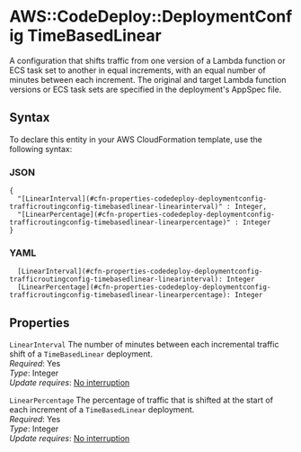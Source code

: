 # AWS::CodeDeploy::DeploymentConfig TimeBasedLinear<a name="aws-properties-codedeploy-deploymentconfig-timebasedlinear"></a>

A configuration that shifts traffic from one version of a Lambda function or ECS task set to another in equal increments, with an equal number of minutes between each increment\. The original and target Lambda function versions or ECS task sets are specified in the deployment's AppSpec file\.

## Syntax<a name="aws-properties-codedeploy-deploymentconfig-timebasedlinear-syntax"></a>

To declare this entity in your AWS CloudFormation template, use the following syntax:

### JSON<a name="aws-properties-codedeploy-deploymentconfig-timebasedlinear-syntax.json"></a>

```
{
  "[LinearInterval](#cfn-properties-codedeploy-deploymentconfig-trafficroutingconfig-timebasedlinear-linearinterval)" : Integer,
  "[LinearPercentage](#cfn-properties-codedeploy-deploymentconfig-trafficroutingconfig-timebasedlinear-linearpercentage)" : Integer
}
```

### YAML<a name="aws-properties-codedeploy-deploymentconfig-timebasedlinear-syntax.yaml"></a>

```
  [LinearInterval](#cfn-properties-codedeploy-deploymentconfig-trafficroutingconfig-timebasedlinear-linearinterval): Integer
  [LinearPercentage](#cfn-properties-codedeploy-deploymentconfig-trafficroutingconfig-timebasedlinear-linearpercentage): Integer
```

## Properties<a name="aws-properties-codedeploy-deploymentconfig-timebasedlinear-properties"></a>

`LinearInterval`  <a name="cfn-properties-codedeploy-deploymentconfig-trafficroutingconfig-timebasedlinear-linearinterval"></a>
The number of minutes between each incremental traffic shift of a `TimeBasedLinear` deployment\.  
*Required*: Yes  
*Type*: Integer  
*Update requires*: [No interruption](https://docs.aws.amazon.com/AWSCloudFormation/latest/UserGuide/using-cfn-updating-stacks-update-behaviors.html#update-no-interrupt)

`LinearPercentage`  <a name="cfn-properties-codedeploy-deploymentconfig-trafficroutingconfig-timebasedlinear-linearpercentage"></a>
The percentage of traffic that is shifted at the start of each increment of a `TimeBasedLinear` deployment\.  
*Required*: Yes  
*Type*: Integer  
*Update requires*: [No interruption](https://docs.aws.amazon.com/AWSCloudFormation/latest/UserGuide/using-cfn-updating-stacks-update-behaviors.html#update-no-interrupt)